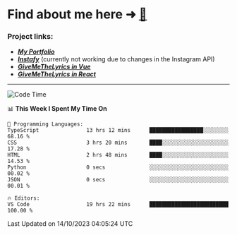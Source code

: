 # Find about me here ➜ [🧑](https://pauabella.dev)

### Project links:
- ***[My Portfolio](https://pauabella.dev)***
- ***[Instafy](https://instafy.me)*** (currently not working due to changes in the Instagram API)
- ***[GiveMeTheLyrics in Vue](https://lyrics.pauabella.dev)***
- ***[GiveMeTheLyrics in React](https://pauabella.dev/GiveMeTheLyrics)***

---
<!--START_SECTION:waka-->
![Code Time](http://img.shields.io/badge/Code%20Time-2%2C555%20hrs%2020%20mins-blue)

📊 **This Week I Spent My Time On** 

```text
💬 Programming Languages: 
TypeScript               13 hrs 12 mins      █████████████████░░░░░░░░   68.16 % 
CSS                      3 hrs 20 mins       ████░░░░░░░░░░░░░░░░░░░░░   17.28 % 
HTML                     2 hrs 48 mins       ████░░░░░░░░░░░░░░░░░░░░░   14.53 % 
Python                   0 secs              ░░░░░░░░░░░░░░░░░░░░░░░░░   00.02 % 
JSON                     0 secs              ░░░░░░░░░░░░░░░░░░░░░░░░░   00.01 % 

🔥 Editors: 
VS Code                  19 hrs 22 mins      █████████████████████████   100.00 % 
```


 Last Updated on 14/10/2023 04:05:24 UTC
<!--END_SECTION:waka-->
